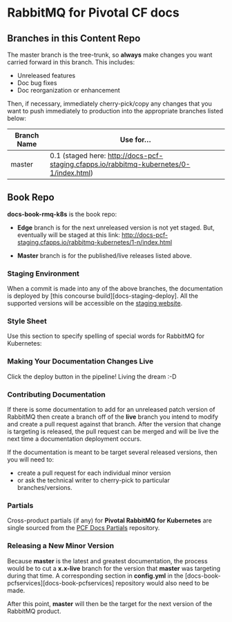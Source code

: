 # RabbitMQ for Pivotal CF docs

## Branches in this Content Repo

The master branch is the tree-trunk, so **always** make changes you want carried forward in this branch. This includes:

* Unreleased features
* Doc bug fixes
* Doc reorganization or enhancement

Then, if necessary, immediately cherry-pick/copy any changes that you want to push immediately to production into the appropriate branches listed below:

| Branch Name| Use for… |
|------------| ---------|
| master     | 0.1 (staged here: http://docs-pcf-staging.cfapps.io/rabbitmq-kubernetes/0-1/index.html) |


[docs-book-rmq-k8s]: https://github.com/pivotal-cf/docs-book-rmq-k8s/blob/master/config.yml


## Book Repo

**docs-book-rmq-k8s** is the book repo:

* **Edge** branch is for the next unreleased version is not yet staged.
But, eventually will be staged at this link:
http://docs-pcf-staging.cfapps.io/rabbitmq-kubernetes/1-n/index.html

* **Master** branch is for the published/live releases listed above.


### Staging Environment

When a commit is made into any of the above branches, the documentation is deployed by
[this concourse build][docs-staging-deploy]. All the supported versions will be accessible on the
[staging website][docs-staging].

[docs-staging]:        http://docs-pcf-staging.cfapps.io/rabbitmq-kubernetes/

### Style Sheet

Use this section to specify spelling of special words for RabbitMQ for Kubernetes:


### Making Your Documentation Changes Live

Click the deploy button in the pipeline! Living the dream :-D

### Contributing Documentation

If there is some documentation to add for an unreleased patch version of RabbitMQ then create a branch off of the **live** branch
you intend to modify and create a pull request against that branch.
After the version that change is targeting is released, the pull request can be merged and will be live
the next time a documentation deployment occurs.

If the documentation is meant to be target several released versions,
then you will need to:
+ create a pull request for each individual minor version
+ or ask the technical writer to cherry-pick to particular branches/versions.

### Partials

Cross-product partials (if any) for **Pivotal RabbitMQ for Kubernetes** are single sourced from the [PCF Docs Partials](https://github.com/pivotal-cf/docs-partials) repository.

### Releasing a New Minor Version

Because **master** is the latest and greatest documentation, the process would be to cut a **x.x-live** branch
for the version that **master** was targeting during that time.
A corresponding section in **config.yml** in the [docs-book-pcfservices][docs-book-pcfservices] repository would also need to be made.

After this point, **master** will then be the target for the next version of the RabbitMQ product.
